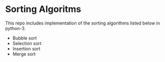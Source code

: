 # Sorting Algoritms
This repo includes implementation of the sorting algorithms listed below in python-3. <br>

* Bubble sort <br>
* Selection sort <br>
* Insertion sort <br>
* Merge sort <br>



